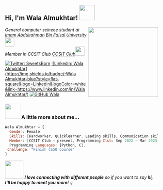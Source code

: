 <h2> Hi, I'm Wala Almukhtar! <img src="https://media.giphy.com/media/mGcNjsfWAjY5AEZNw6/giphy.gif" width="50"></h2>
<img align='right' src="https://media.giphy.com/media/ieyl9zmCjO4b4t6qoY/giphy.gif" width="230">
<p><em> General computer scinece student at <a href="https://www.iau.edu.sa/en">Imam Abdulrahman Bin Faisal University</a><img src="https://media.giphy.com/media/fYSnHlufseco8Fh93Z/giphy.gif" width="30"></br>Member in CCSIT Club <a href="https://twitter.com/ccsit_club">CCSIT Club</a><img src="https://media.giphy.com/media/WUlplcMpOCEmTGBtBW/giphy.gif" width="30"> 
</em></p>

[![Twitter: SweetsBorn](https://img.shields.io/twitter/follow/SweetsBorn?style=social)](https://twitter.com/SweetsBorn)
[![Linkedin: Wala Almukhtar](https://img.shields.io/badge/-Wala Almukhtar-blue?style=flat-square&logo=Linkedin&logoColor=white&link=https://www.linkedin.com/in/Wala Almukhtar/)](https://www.linkedin.com/in/wala-almukhtar-57a170219/)
[![GitHub Wala](https://img.shields.io/github/followers/Walaalmukhtar1?label=follow&style=social)](https://github.com/Walaalmukhtar1)


### <img src="https://media.giphy.com/media/VgCDAzcKvsR6OM0uWg/giphy.gif" width="50"> A little more about me...  

```javascript
Wala Almukhtar = {
  Gender: Female
  Skills: [Hardworker, Quicklearner, Leading skills, Communication skills]
  Member: [CCSIT Club ~ present, Programming Club: Sep 2022 ~ Mar 2023],
  Programming Languages: [Python, C],
 challenge: "Finish CS50 Course"
}
```

<img src="https://media.giphy.com/media/LnQjpWaON8nhr21vNW/giphy.gif" width="60"> <em><b>I love connecting with different people</b> so if you want to say <b>hi, I'll be happy to meet you more!</b> :)</em>

